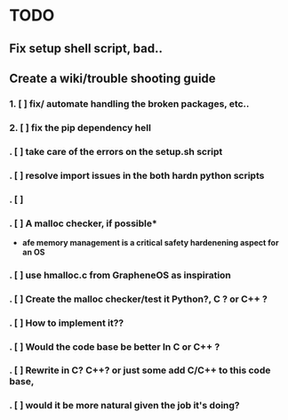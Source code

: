 
# TODO


## Fix setup shell script, bad..

## Create a wiki/trouble shooting guide

### 1. [ ] fix/ automate handling the broken packages, etc..

### 2. [ ] fix the pip dependency hell

### . [ ] take care of the errors on the setup.sh script 

### . [ ] resolve import issues in the both hardn python scripts

### . [ ]  






### . [ ] A malloc checker, if possible*
- __afe memory management is a critical safety hardenening aspect for an OS__

### . [ ] use hmalloc.c from GrapheneOS as inspiration

### . [ ] Create the malloc checker/test it Python?, C ? or C++ ?

### . [ ] How to implement it??

### . [ ] Would the code base be better In C or C++ ?

### . [ ] Rewrite in C? C++? or just some add C/C++ to this code base, 

### . [ ] would it be more natural given the job it's doing?